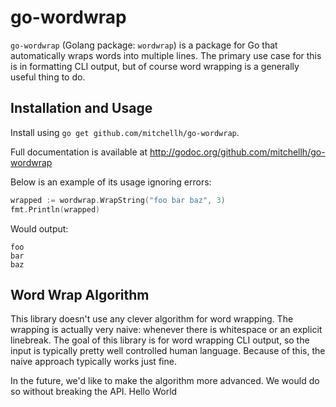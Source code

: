 # go-wordwrap

`go-wordwrap` (Golang package: `wordwrap`) is a package for Go that
automatically wraps words into multiple lines. The primary use case for this
is in formatting CLI output, but of course word wrapping is a generally useful
thing to do.

## Installation and Usage

Install using `go get github.com/mitchellh/go-wordwrap`.

Full documentation is available at
http://godoc.org/github.com/mitchellh/go-wordwrap

Below is an example of its usage ignoring errors:

```go
wrapped := wordwrap.WrapString("foo bar baz", 3)
fmt.Println(wrapped)
```

Would output:

```
foo
bar
baz
```

## Word Wrap Algorithm

This library doesn't use any clever algorithm for word wrapping. The wrapping
is actually very naive: whenever there is whitespace or an explicit linebreak.
The goal of this library is for word wrapping CLI output, so the input is
typically pretty well controlled human language. Because of this, the naive
approach typically works just fine.

In the future, we'd like to make the algorithm more advanced. We would do
so without breaking the API.
Hello World
